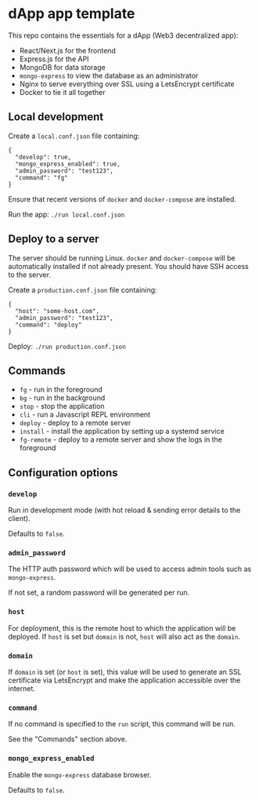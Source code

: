 # dApp app template

This repo contains the essentials for a dApp (Web3 decentralized app):

- React/Next.js for the frontend
- Express.js for the API
- MongoDB for data storage
- `mongo-express` to view the database as an administrator
- Nginx to serve everything over SSL using a LetsEncrypt certificate
- Docker to tie it all together

## Local development

Create a `local.conf.json` file containing:

```
{
  "develop": true,
  "mongo_express_enabled": true,
  "admin_password": "test123",
  "command": "fg"
}
```

Ensure that recent versions of `docker` and `docker-compose` are installed.

Run the app: `./run local.conf.json`

## Deploy to a server

The server should be running Linux. `docker` and `docker-compose` will be automatically installed if not already present. You should have SSH access to the server.

Create a `production.conf.json` file containing:

```
{
  "host": "some-host.com",
  "admin_password": "test123",
  "command": "deploy"
}
```

Deploy: `./run production.conf.json`

## Commands

- `fg` - run in the foreground
- `bg` - run in the background
- `stop` - stop the application
- `cli` - run a Javascript REPL environment
- `deploy` - deploy to a remote server
- `install` - install the application by setting up a systemd service
- `fg-remote` - deploy to a remote server and show the logs in the foreground

## Configuration options

### `develop`

Run in development mode (with hot reload & sending error details to the client).

Defaults to `false`.

### `admin_password`

The HTTP auth password which will be used to access admin tools such as `mongo-express`.

If not set, a random password will be generated per run.

### `host`

For deployment, this is the remote host to which the application will be deployed. If `host` is set but `domain` is not, `host` will also act as the `domain`.

### `domain`

If `domain` is set (or `host` is set), this value will be used to generate an SSL certificate via LetsEncrypt and make the application accessible over the internet.

### `command`

If no command is specified to the `run` script, this command will be run.

See the "Commands" section above.

### `mongo_express_enabled`

Enable the `mongo-express` database browser.

Defaults to `false`.

